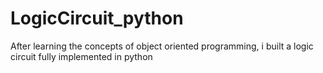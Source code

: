 # LogicCircuit_python
After learning the concepts of object oriented programming, i built a logic circuit fully implemented in python 

